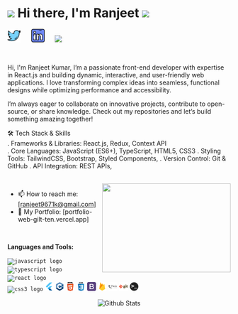 <!--<h1><img src="https://emojis.slackmojis.com/emojis/images/1531849430/4246/blob-sunglasses.gif?1531849430" width="30"/> Hey, nice to see you.</h1>-->
 <h1><img src="https://emojis.slackmojis.com/emojis/images/1531849430/4246/blob-sunglasses.gif?1531849430" width="30"/> Hi there, I'm <span >Ranjeet </span> <img src="https://media.giphy.com/media/hvRJCLFzcasrR4ia7z/giphy.gif" width="25px"> </h1>
<p align="left">
<a href="" target="_blank"><img height="30" src="https://raw.githubusercontent.com/AbhishekMaira10/AbhishekMaira10/master/Resources/png/twitter.png?raw=true"></a>&nbsp;&nbsp;&nbsp;&nbsp;&nbsp;
<a href="linkedin.com/in/dev-ranjeet" target="_blank"><img height="30" src="https://raw.githubusercontent.com/AbhishekMaira10/AbhishekMaira10/master/linkedin.png?raw=true"></a>&nbsp;&nbsp;&nbsp;&nbsp;&nbsp;
<a href="https://www.instagram.com/abhishek_maira10/" target="_blank"><img height="30" src="https://image.flaticon.com/icons/svg/725/725278.svg"></a>&nbsp;&nbsp;&nbsp;&nbsp;&nbsp;

</p>

<br>

Hi, I'm Ranjeet Kumar, 
I’m a passionate front-end developer with expertise in React.js and building dynamic, interactive, and user-friendly web applications. I love transforming complex ideas into seamless, functional designs while optimizing performance and accessibility.

I’m always eager to collaborate on innovative projects, contribute to open-source, or share knowledge. Check out my repositories and let’s build something amazing together!

🛠️ Tech Stack & Skills
 <br>  .  Frameworks & Libraries: React.js, Redux, Context API
 <br>  .  Core Languages: JavaScript (ES6+), TypeScript, HTML5, CSS3
   .  Styling Tools: TailwindCSS, Bootstrap, Styled Components,
   .  Version Control: Git & GitHub
   .  API Integration: REST APIs,
  

<br>


<!-- https://media.giphy.com/media/SWoSkN6DxTszqIKEqv/giphy.gif -->
<!-- <img align="right" height="250" width="400" alt="GIF" src="https://miro.medium.com/max/1360/1*IRGHmiGsa16stedQvIaZfw.gif" /> -->

<!--<img align="right" alt="GIF" src="https://media.giphy.com/media/3ohzdKvLT1DxFxhZAI/giphy.gif" />-->
<img align='right' src="https://media.giphy.com/media/836HiJc7pgzy8iNXCn/giphy.gif" width="290" height="200" />

 - 📫 How to reach me: [ranjeet9671k@gmail.com]
 - 🔗 My Portfolio: [portfolio-web-gilt-ten.vercel.app]
 
 <be>

 <!-- <p align="left"> <img src="https://komarev.com/ghpvc/?username=AbhishekMaira10" alt="AbhishekMaiara10" /> </p>-->
 
 </br>

**Languages and Tools:**
<be>


<code><img src="https://cdn.jsdelivr.net/gh/devicons/devicon/icons/javascript/javascript-original.svg" height="30" width="40" alt="javascript logo"  /></code>
<code> <img src="https://cdn.jsdelivr.net/gh/devicons/devicon/icons/typescript/typescript-original.svg" height="30"  width="40" alt="typescript logo"  /></code>
<code>  <img src="https://cdn.jsdelivr.net/gh/devicons/devicon/icons/react/react-original.svg" height="30"  width="40" alt="react logo"  /></code>
<code> <img src="https://cdn.jsdelivr.net/gh/devicons/devicon/icons/css3/css3-original.svg" height="30"    width="40" alt="css3 logo"  /></code>
<code><img height="20" src="https://raw.githubusercontent.com/github/explore/80688e429a7d4ef2fca1e82350fe8e3517d3494d/topics/flutter/flutter.png"></code>
<code><img height="20" src="https://raw.githubusercontent.com/github/explore/80688e429a7d4ef2fca1e82350fe8e3517d3494d/topics/cpp/cpp.png"></code>
<code><img height = "20" src = "https://raw.githubusercontent.com/github/explore/80688e429a7d4ef2fca1e82350fe8e3517d3494d/topics/html/html.png"></code>
<code><img height = "20" src = "https://raw.githubusercontent.com/github/explore/80688e429a7d4ef2fca1e82350fe8e3517d3494d/topics/css/css.png"></code>
<code><img height = "20" src = "https://raw.githubusercontent.com/github/explore/80688e429a7d4ef2fca1e82350fe8e3517d3494d/topics/bootstrap/bootstrap.png"></code>
<code><img height="20" src="https://raw.githubusercontent.com/github/explore/80688e429a7d4ef2fca1e82350fe8e3517d3494d/topics/firebase/firebase.png"></code>
<code><img height="20" src="https://raw.githubusercontent.com/github/explore/80688e429a7d4ef2fca1e82350fe8e3517d3494d/topics/flask/flask.png"></code>
<code><img height="20" src="https://raw.githubusercontent.com/github/explore/80688e429a7d4ef2fca1e82350fe8e3517d3494d/topics/git/git.png"></code>
<code><img height="20" src="https://raw.githubusercontent.com/github/explore/80688e429a7d4ef2fca1e82350fe8e3517d3494d/topics/terminal/terminal.png"></code>


  <p align="center">
        <img src="https://raw.githubusercontent.com/mayhemantt/mayhemantt/Update/svg/Bottom.svg" alt="Github Stats" />
</p>

  
  
  
  
  
  
  
  
  
  
  
  
  
  
  
  
  
  
  
  
  
  
  
  
  
  
  
  
  
  
  
  
  
  
  
  
  
  
  
  
  
<!--  <h1><img src="https://emojis.slackmojis.com/emojis/images/1531849430/4246/blob-sunglasses.gif?1531849430" width="30"/> Hi there, I'm <span >Ranjeet </span> <img src="https://media.giphy.com/media/hvRJCLFzcasrR4ia7z/giphy.gif" width="25px"> </h1>
<!-- <h2 align="left">Hi ! My name is Ranjeet  and I'm a ..., from ....</h2> 

###

<div align="center">
  <img src="https://github-readme-stats.vercel.app/api?username=maurodesouza&hide_title=false&hide_rank=false&show_icons=true&include_all_commits=true&count_private=true&disable_animations=false&theme=dracula&locale=en&hide_border=false" height="170" alt="stats graph"  />
  <img src="https://github-readme-stats.vercel.app/api/top-langs?username=maurodesouza&locale=en&hide_title=false&layout=compact&card_width=320&langs_count=5&theme=dracula&hide_border=false" height="170" alt="languages graph"  />
</div>

###

<!--<img align="right" height="150" src="https://i.imgflip.com/65efzo.gif"  /> 
<img align='right' src="https://media.giphy.com/media/836HiJc7pgzy8iNXCn/giphy.gif" width="250" height="200" />

###

<div align="left">
  <img src="https://cdn.jsdelivr.net/gh/devicons/devicon/icons/javascript/javascript-original.svg" height="30" alt="javascript logo"  />
  <img width="15" />
  <img src="https://cdn.jsdelivr.net/gh/devicons/devicon/icons/typescript/typescript-original.svg" height="30" alt="typescript logo"  />
  <img width="15" />
  <img src="https://cdn.jsdelivr.net/gh/devicons/devicon/icons/react/react-original.svg" height="30" alt="react logo"  />
  <img width="15" />
  <img src="https://cdn.jsdelivr.net/gh/devicons/devicon/icons/html5/html5-original.svg" height="30" alt="html5 logo"  />
  <img width="15" />
  <img src="https://cdn.jsdelivr.net/gh/devicons/devicon/icons/css3/css3-original.svg" height="30" alt="css3 logo"  />
  <img width="15" />
<!--     <img src="https://cdn.jsdelivr.net/gh/devicons/devicon/icons/python/python-original.svg" height="30" alt="python logo"  /> 
  <img width="15" />
  <img src="https://cdn.jsdelivr.net/gh/devicons/devicon/icons/csharp/csharp-original.svg" height="30" alt="csharp logo"  />
</div>

###



###

<br clear="both">
<p align="center">
        <img src="https://raw.githubusercontent.com/mayhemantt/mayhemantt/Update/svg/Bottom.svg" alt="Github Stats" />
</p>

###
